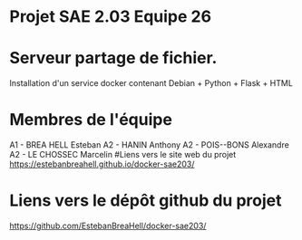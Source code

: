 # Projet SAE 2.03 Equipe 26


# Serveur partage de fichier.


Installation d'un service docker contenant Debian + Python + Flask + HTML 
# Membres de l'équipe

A1 - BREA HELL Esteban
A2 - HANIN Anthony
A2 - POIS--BONS Alexandre
A2 - LE CHOSSEC Marcelin
#Liens vers le site web du projet
https://estebanbreahell.github.io/docker-sae203/

# Liens vers le dépôt github du projet
https://github.com/EstebanBreaHell/docker-sae203/